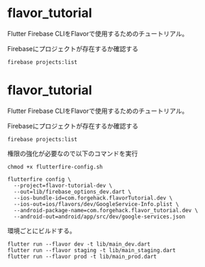 # flavor_tutorial
Flutter Firebase CLIをFlavorで使用するためのチュートリアル。

Firebaseにプロジェクトが存在するか確認する
```shell
firebase projects:list
```

# flavor_tutorial
Flutter Firebase CLIをFlavorで使用するためのチュートリアル。

Firebaseにプロジェクトが存在するか確認する
```shell
firebase projects:list
```

権限の強化が必要なので以下のコマンドを実行
```shell
chmod +x flutterfire-config.sh
```

```shell
flutterfire config \
  --project=flavor-tutorial-dev \
  --out=lib/firebase_options_dev.dart \
  --ios-bundle-id=com.forgehack.flavorTutorial.dev \
  --ios-out=ios/flavors/dev/GoogleService-Info.plist \
  --android-package-name=com.forgehack.flavor_tutorial.dev \
  --android-out=android/app/src/dev/google-services.json
```

環境ごとにビルドする。

```shell
flutter run --flavor dev -t lib/main_dev.dart
flutter run --flavor staging -t lib/main_staging.dart
flutter run --flavor prod -t lib/main_prod.dart
```